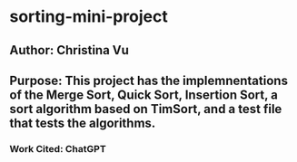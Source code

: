 # sorting-mini-project
## Author: Christina Vu
## Purpose: This project has the implemnentations of the Merge Sort, Quick Sort, Insertion Sort, a sort algorithm based on TimSort, and a test file that tests the algorithms. 
### Work Cited: ChatGPT
